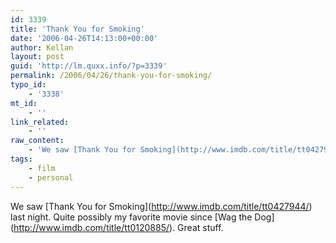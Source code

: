 ```yaml
---
id: 3339
title: 'Thank You for Smoking'
date: '2006-04-26T14:13:00+00:00'
author: Kellan
layout: post
guid: 'http://lm.quxx.info/?p=3339'
permalink: /2006/04/26/thank-you-for-smoking/
typo_id:
    - '3338'
mt_id:
    - ''
link_related:
    - ''
raw_content:
    - 'We saw [Thank You for Smoking](http://www.imdb.com/title/tt0427944/) last night.  Quite possibly my favorite movie since [Wag the Dog](http://www.imdb.com/title/tt0120885/).  Great stuff.'
tags:
    - film
    - personal
---
```


We saw \[Thank You for Smoking\](http://www.imdb.com/title/tt0427944/) last night. Quite possibly my favorite movie since \[Wag the Dog\](http://www.imdb.com/title/tt0120885/). Great stuff.